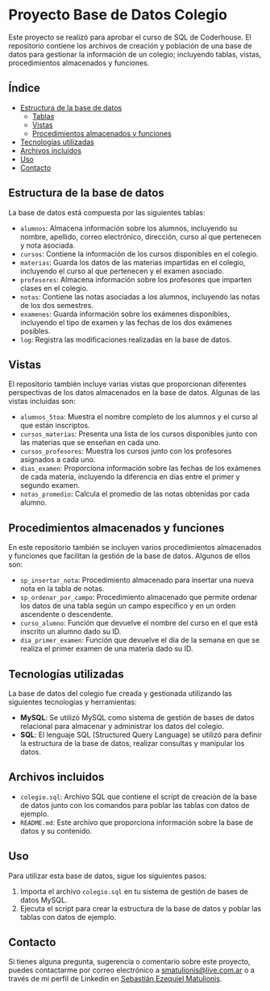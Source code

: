 # Proyecto Base de Datos Colegio

Este proyecto se realizó para aprobar el curso de SQL de Coderhouse. El repositorio contiene los archivos de creación y población de una base de datos para gestionar la información de un colegio; incluyendo tablas, vistas, procedimientos almacenados y funciones.

## Índice

- [Estructura de la base de datos](#estructura-de-la-base-de-datos)
  - [Tablas](#tablas)
  - [Vistas](#vistas)
  - [Procedimientos almacenados y funciones](#procedimientos-almacenados-y-funciones)
- [Tecnologías utilizadas](#tecnologías-utilizadas)
- [Archivos incluidos](#archivos-incluidos)
- [Uso](#uso)
- [Contacto](#contacto)
 
## Estructura de la base de datos

La base de datos está compuesta por las siguientes tablas:

- `alumnos`: Almacena información sobre los alumnos, incluyendo su nombre, apellido, correo electrónico, dirección, curso al que pertenecen y nota asociada.
- `cursos`: Contiene la información de los cursos disponibles en el colegio.
- `materias`: Guarda los datos de las materias impartidas en el colegio, incluyendo el curso al que pertenecen y el examen asociado.
- `profesores`: Almacena información sobre los profesores que imparten clases en el colegio.
- `notas`: Contiene las notas asociadas a los alumnos, incluyendo las notas de los dos semestres.
- `examenes`: Guarda información sobre los exámenes disponibles, incluyendo el tipo de examen y las fechas de los dos exámenes posibles.
- `log`: Registra las modificaciones realizadas en la base de datos.

## Vistas

El repositorio también incluye varias vistas que proporcionan diferentes perspectivas de los datos almacenados en la base de datos. Algunas de las vistas incluidas son:

- `alumnos_5toa`: Muestra el nombre completo de los alumnos y el curso al que están inscriptos.
- `cursos_materias`: Presenta una lista de los cursos disponibles junto con las materias que se enseñan en cada uno.
- `cursos_profesores`: Muestra los cursos junto con los profesores asignados a cada uno.
- `dias_examen`: Proporciona información sobre las fechas de los exámenes de cada materia, incluyendo la diferencia en días entre el primer y segundo examen.
- `notas_promedio`: Calcula el promedio de las notas obtenidas por cada alumno.

## Procedimientos almacenados y funciones

En este repositorio también se incluyen varios procedimientos almacenados y funciones que facilitan la gestión de la base de datos. Algunos de ellos son:

- `sp_insertar_nota`: Procedimiento almacenado para insertar una nueva nota en la tabla de notas.
- `sp_ordenar_por_campo`: Procedimiento almacenado que permite ordenar los datos de una tabla según un campo específico y en un orden ascendente o descendente.
- `curso_alumno`: Función que devuelve el nombre del curso en el que está inscrito un alumno dado su ID.
- `dia_primer_examen`: Función que devuelve el día de la semana en que se realiza el primer examen de una materia dado su ID.

## Tecnologías utilizadas

La base de datos del colegio fue creada y gestionada utilizando las siguientes tecnologías y herramientas:

- **MySQL**: Se utilizó MySQL como sistema de gestión de bases de datos relacional para almacenar y administrar los datos del colegio.
- **SQL**: El lenguaje SQL (Structured Query Language) se utilizó para definir la estructura de la base de datos, realizar consultas y manipular los datos.

## Archivos incluidos

- `colegio.sql`: Archivo SQL que contiene el script de creación de la base de datos junto con los comandos para poblar las tablas con datos de ejemplo.
- `README.md`: Este archivo que proporciona información sobre la base de datos y su contenido.

## Uso

Para utilizar esta base de datos, sigue los siguientes pasos:

1. Importa el archivo `colegio.sql` en tu sistema de gestión de bases de datos MySQL.
2. Ejecuta el script para crear la estructura de la base de datos y poblar las tablas con datos de ejemplo.

## Contacto

Si tienes alguna pregunta, sugerencia o comentario sobre este proyecto, puedes contactarme por correo electrónico a [smatulionis@live.com.ar](mailto:smatulionis@live.com.ar) o a través de mi perfil de Linkedin en [Sebastián Ezequiel Matulionis](https://www.linkedin.com/in/smatulionis/).

